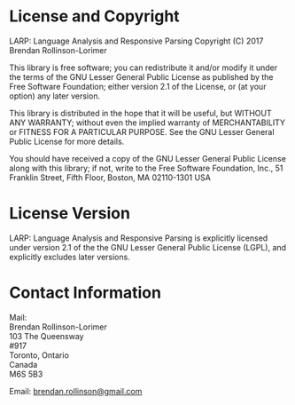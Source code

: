 # License and Copyright

LARP: Language Analysis and Responsive Parsing
Copyright (C) 2017 Brendan Rollinson-Lorimer

This library is free software; you can redistribute it and/or modify it under the terms of the GNU Lesser General Public License as published by the Free Software Foundation; either version 2.1 of the License, or (at your option) any later version.

This library is distributed in the hope that it will be useful, but WITHOUT ANY WARRANTY; without even the implied warranty of MERCHANTABILITY or FITNESS FOR A PARTICULAR PURPOSE.  See the GNU Lesser General Public License for more details.

You should have received a copy of the GNU Lesser General Public License along with this library; if not, write to the Free Software Foundation, Inc., 51 Franklin Street, Fifth Floor, Boston, MA  02110-1301  USA

# License Version

LARP: Language Analysis and Responsive Parsing is explicitly licensed under version 2.1 of the the GNU Lesser General Public License (LGPL), and explicitly excludes later versions.

# Contact Information

Mail:  
Brendan Rollinson-Lorimer  
103 The Queensway  
&#35;917  
Toronto, Ontario  
Canada  
M6S 5B3

Email: brendan.rollinson@gmail.com
